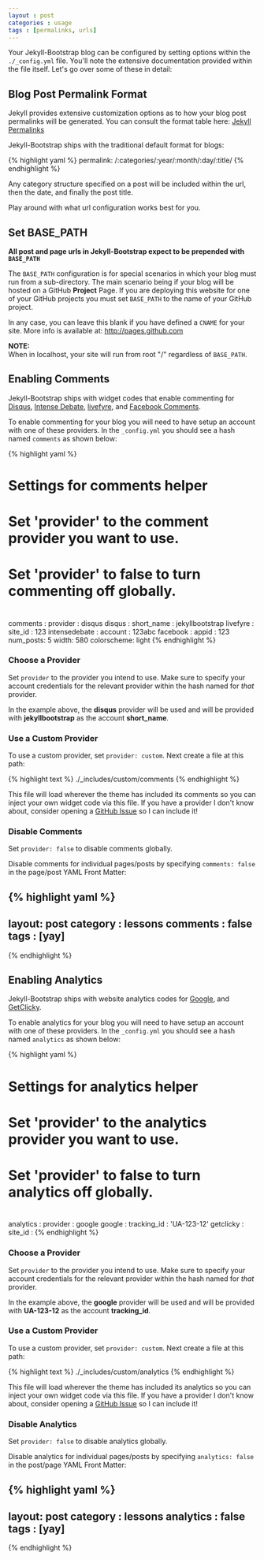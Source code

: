 ```yaml
---
layout : post
categories : usage
tags : [permalinks, urls]
---
```


Your Jekyll-Bootstrap blog can be configured by setting options within the `./_config.yml` file.
You'll note the extensive documentation provided within the file itself. Let's go over some of these in detail:

## Blog Post Permalink Format

Jekyll provides extensive customization options as to how your blog post permalinks will be generated.
You can consult the format table here: [Jekyll Permalinks](https://github.com/mojombo/jekyll/wiki/Permalinks)

Jekyll-Bootstrap ships with the traditional default format for blogs:

{% highlight yaml %}
permalink: /:categories/:year/:month/:day/:title/
{% endhighlight %}
    
    
Any category structure specified on a post will be included within the url, then the date, and finally the post title.

Play around with what url configuration works best for you.

## Set BASE\_PATH

**All post and page urls in Jekyll-Bootstrap expect to be prepended with `BASE_PATH`**

The `BASE_PATH` configuration is for special scenarios in which your blog must run from a sub-directory.
The main scenario being if your blog will be hosted on a GitHub **Project** Page.
If you are deploying this website for one of your GitHub projects you must set `BASE_PATH` to the name of your GitHub project.

In any case, you can leave this blank if you have defined a `CNAME` for your site. More info is available at: <http://pages.github.com>

**NOTE:**    
When in localhost, your site will run from root "/" regardless of `BASE_PATH`.


## Enabling Comments

Jekyll-Bootstrap ships with widget codes that enable commenting for [Disqus](http://disqus.com), [Intense Debate](http://intensedebate.com), [livefyre](http://www.livefyre.com/), and [Facebook Comments](https://developers.facebook.com/docs/reference/plugins/comments/).

To enable commenting for your blog you will need to have setup an account with one of these providers.
In the `_config.yml` you should see a hash named `comments` as shown below:

{% highlight yaml %}
# Settings for comments helper
# Set 'provider' to the comment provider you want to use.
# Set 'provider' to false to turn commenting off globally.
#
comments :
  provider : disqus
  disqus :
    short_name : jekyllbootstrap
  livefyre :
    site_id : 123
  intensedebate :
    account : 123abc
  facebook :
    appid : 123
    num_posts: 5
    width: 580
    colorscheme: light
{% endhighlight %}


### Choose a Provider

Set `provider` to the provider you intend to use. Make sure to specify your account credentials for the relevant provider within the hash named for _that_ provider.

In the example above, the **disqus** provider will be used and will be provided with **jekyllbootstrap** as the account **short\_name**.

### Use a Custom Provider

To use a custom provider, set `provider: custom`. Next create a file at this path:

{% highlight text %}
./_includes/custom/comments
{% endhighlight %}
    
    
This file will load wherever the theme has included its comments so you can inject your own widget code via this file.
If you have a provider I don't know about, consider opening a [GitHub Issue](http://github.com/plusjade/jekyll-bootstrap/issues) so I can include it!
    
### Disable Comments

Set `provider: false` to disable comments globally. 

Disable comments for individual pages/posts by specifying `comments: false` in the page/post YAML Front Matter:

{% highlight yaml %}
---
layout: post
category : lessons
comments : false
tags : [yay]
---
{% endhighlight %}



## Enabling Analytics

Jekyll-Bootstrap ships with website analytics codes for [Google](http://google.com/analytics), and [GetClicky](http://getclicky.com).

To enable analytics for your blog you will need to have setup an account with one of these providers.
In the `_config.yml` you should see a hash named `analytics` as shown below:

{% highlight yaml %}
# Settings for analytics helper
# Set 'provider' to the analytics provider you want to use.
# Set 'provider' to false to turn analytics off globally.
#        
analytics :
  provider : google
  google : 
      tracking_id : 'UA-123-12'
  getclicky :
    site_id :
{% endhighlight %}



### Choose a Provider

Set `provider` to the provider you intend to use. Make sure to specify your account credentials for the relevant provider within the hash named for _that_ provider.

In the example above, the **google** provider will be used and will be provided with **UA-123-12** as the account **tracking\_id**.

### Use a Custom Provider

To use a custom provider, set `provider: custom`. Next create a file at this path:

{% highlight text %}
./_includes/custom/analytics
{% endhighlight %}
    

This file will load wherever the theme has included its analytics so you can inject your own widget code via this file.
If you have a provider I don't know about, consider opening a [GitHub Issue](http://github.com/plusjade/jekyll-bootstrap/issues) so I can include it!

### Disable Analytics

Set `provider: false` to disable analytics globally. 

Disable analytics for individual pages/posts by specifying `analytics: false` in the post/page YAML Front Matter:

{% highlight yaml %}
---
layout: post
category : lessons
analytics : false
tags : [yay]
---
{% endhighlight %}

    
    